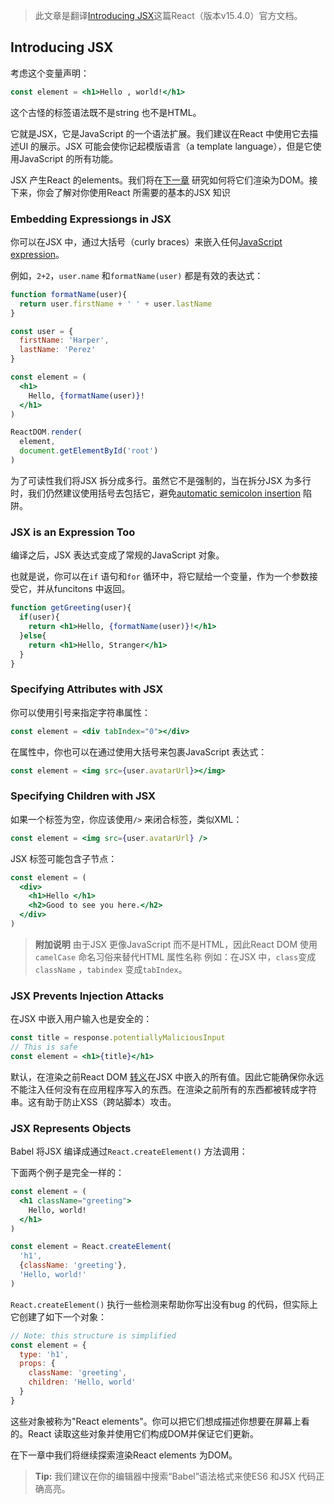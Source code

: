 > 此文章是翻译[Introducing JSX](https://facebook.github.io/react/docs/introducing-jsx.html)这篇React（版本v15.4.0）官方文档。

## Introducing JSX

考虑这个变量声明：
```jsx
const element = <h1>Hello , world!</h1>
```
这个古怪的标签语法既不是string 也不是HTML。

它就是JSX，它是JavaScript 的一个语法扩展。我们建议在React 中使用它去描述UI 的展示。JSX 可能会使你记起模版语言（a template language），但是它使用JavaScript 的所有功能。

JSX 产生React 的elements。我们将在[下一章](https://facebook.github.io/react/docs/rendering-elements.html) 研究如何将它们渲染为DOM。接下来，你会了解对你使用React 所需要的基本的JSX 知识

### Embedding Expressiongs in JSX

你可以在JSX 中，通过大括号（curly braces）来嵌入任何[JavaScript expression](https://developer.mozilla.org/en-US/docs/Web/JavaScript/Guide/Expressions_and_Operators#Expressions)。

例如，`2+2`，`user.name` 和`formatName(user)` 都是有效的表达式：
```jsx
function formatName(user){
  return user.firstName + ' ' + user.lastName
}

const user = {
  firstName: 'Harper',
  lastName: 'Perez'
}

const element = (
  <h1>
    Hello, {formatName(user)}!
  </h1>
)

ReactDOM.render(
  element,
  document.getElementById('root')
)
```
为了可读性我们将JSX 拆分成多行。虽然它不是强制的，当在拆分JSX 为多行时，我们仍然建议使用括号去包括它，避免[automatic semicolon insertion](http://stackoverflow.com/questions/2846283/what-are-the-rules-for-javascripts-automatic-semicolon-insertion-asi) 陷阱。

### JSX is an Expression Too

编译之后，JSX 表达式变成了常规的JavaScript 对象。

也就是说，你可以在`if` 语句和`for` 循环中，将它赋给一个变量，作为一个参数接受它，并从funcitons 中返回。
```jsx
function getGreeting(user){
  if(user){
    return <h1>Hello, {formatName(user)}!</h1>
  }else{
    return <h1>Hello, Stranger</h1>
  }
}
```

### Specifying Attributes with JSX

你可以使用引号来指定字符串属性：
```jsx
const element = <div tabIndex="0"></div>
```
在属性中，你也可以在通过使用大括号来包裹JavaScript 表达式：
```jsx
const element = <img src={user.avatarUrl}></img>
```

### Specifying Children with JSX

如果一个标签为空，你应该使用`/>` 来闭合标签，类似XML：
```jsx
const element = <img src={user.avatarUrl} />
```
JSX 标签可能包含子节点：
```jsx
const element = (
  <div>
    <h1>Hello </h1>
    <h2>Good to see you here.</h2>
  </div>
)
```
> **附加说明**
由于JSX 更像JavaScript 而不是HTML，因此React DOM 使用`camelCase`  命名习俗来替代HTML 属性名称
例如：在JSX 中，`class`变成`className` ，`tabindex` 变成`tabIndex`。

### JSX Prevents Injection Attacks

在JSX 中嵌入用户输入也是安全的：
```jsx
const title = response.potentiallyMaliciousInput
// This is safe
const element = <h1>{title}</h1>
```
默认，在渲染之前React DOM [转义](http://stackoverflow.com/questions/7381974/which-characters-need-to-be-escaped-on-html)在JSX 中嵌入的所有值。因此它能确保你永远不能注入任何没有在应用程序写入的东西。在渲染之前所有的东西都被转成字符串。这有助于防止XSS（跨站脚本）攻击。

### JSX Represents Objects

Babel 将JSX 编译成通过`React.createElement()` 方法调用：

下面两个例子是完全一样的：
```jsx
const element = (
  <h1 className="greeting">
    Hello, world!
  </h1>
)
```
```jsx
const element = React.createElement(
  'h1',
  {className: 'greeting'},
  'Hello, world!'
)
```
`React.createElement()` 执行一些检测来帮助你写出没有bug 的代码，但实际上它创建了如下一个对象：
```jsx
// Note: this structure is simplified
const element = {
  type: 'h1',
  props: {
    className: 'greeting',
    children: 'Hello, world'
  }
}
```
这些对象被称为"React elements"。你可以把它们想成描述你想要在屏幕上看的。React 读取这些对象并使用它们构成DOM并保证它们更新。

在下一章中我们将继续探索渲染React elements 为DOM。

> **Tip:**
我们建议在你的编辑器中搜索“Babel”语法格式来使ES6 和JSX 代码正确高亮。
